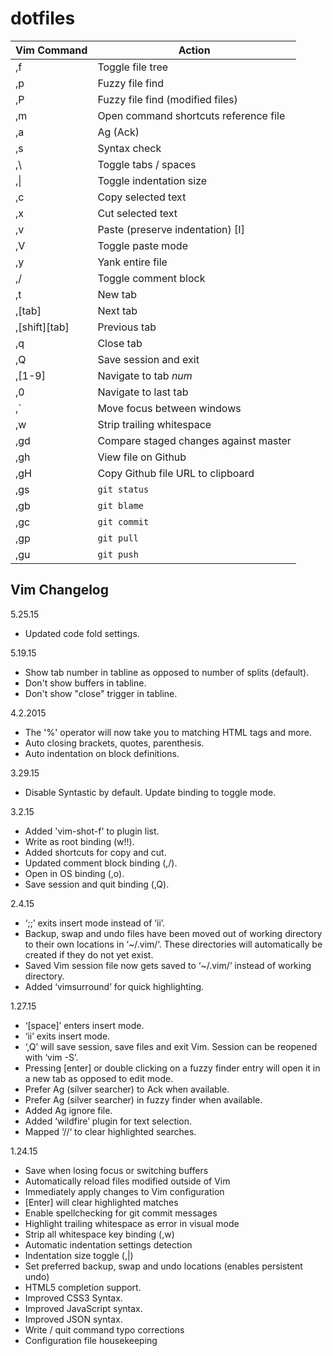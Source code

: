 dotfiles
========
| Vim Command | Action |
| --- | --- |
| ,f | Toggle file tree |
| ,p | Fuzzy file find |
| ,P | Fuzzy file find (modified files) |
| ,m | Open command shortcuts reference file |
| ,a | Ag (Ack) |
| ,s | Syntax check |
| ,\ | Toggle tabs / spaces |
| ,\| | Toggle indentation size |
| ,c | Copy selected text |
| ,x | Cut selected text |
| ,v | Paste (preserve indentation) [I] |
| ,V | Toggle paste mode |
| ,y | Yank entire file |
| ,/ | Toggle comment block |
| ,t | New tab |
| ,[tab] | Next tab |
| ,[shift][tab] | Previous tab |
| ,q | Close tab |
| ,Q | Save session and exit |
| ,[1-9] | Navigate to tab _num_ |
| ,0 | Navigate to last tab |
| ,` | Move focus between windows |
| ,w | Strip trailing whitespace |
| ,gd | Compare staged changes against master |
| ,gh | View file on Github |
| ,gH | Copy Github file URL to clipboard |
| ,gs | `git status` |
| ,gb | `git blame` |
| ,gc | `git commit` |
| ,gp | `git pull` |
| ,gu | `git push` |

## Vim Changelog

5.25.15
- Updated code fold settings.

5.19.15
- Show tab number in tabline as opposed to number of splits (default).
- Don't show buffers in tabline.
- Don't show "close" trigger in tabline.

4.2.2015
- The '%' operator will now take you to matching HTML tags and more.
- Auto closing brackets, quotes, parenthesis.
- Auto indentation on block definitions.

3.29.15
- Disable Syntastic by default. Update binding to toggle mode.

3.2.15
- Added 'vim-shot-f' to plugin list.
- Write as root binding (w!!).
- Added shortcuts for copy and cut.
- Updated comment block binding (,/).
- Open in OS binding (,o).
- Save session and quit binding (,Q).

2.4.15
- ‘;;’ exits insert mode instead of ‘ii’.
- Backup, swap and undo files have been moved out of working directory to their own locations in ‘~/.vim/‘. These directories will automatically be created if they do not yet exist.
- Saved Vim session file now gets saved to ‘~/.vim/‘ instead of working directory.
- Added ‘vimsurround’ for quick highlighting.

1.27.15
- ‘[space]’ enters insert mode.
- ‘ii’ exits insert mode.
- ‘,Q’ will save session, save files and exit Vim. Session can be reopened with ‘vim -S’.
- Pressing [enter] or double clicking on a fuzzy finder entry will open it in a new tab as opposed to edit mode.
- Prefer Ag (silver searcher) to Ack when available.
- Prefer Ag (silver searcher) in fuzzy finder when available.
- Added Ag ignore file.
- Added ‘wildfire’ plugin for text selection.
- Mapped ‘//‘ to clear highlighted searches.

1.24.15
- Save when losing focus or switching buffers
- Automatically reload files modified outside of Vim
- Immediately apply changes to Vim configuration
- [Enter] will clear highlighted matches
- Enable spellchecking for git commit messages
- Highlight trailing whitespace as error in visual mode
- Strip all whitespace key binding (,w)
- Automatic indentation settings detection
- Indentation size toggle (,|)
- Set preferred backup, swap and undo locations (enables persistent undo)
- HTML5 completion support.
- Improved CSS3 Syntax.
- Improved JavaScript syntax.
- Improved JSON syntax.
- Write / quit command typo corrections
- Configuration file housekeeping
